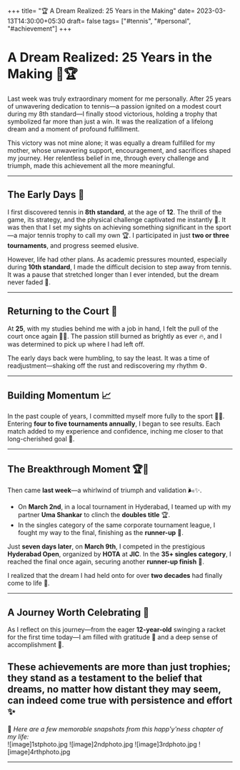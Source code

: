 +++
title= "🏆 A Dream Realized: 25 Years in the Making"
date=  2023-03-13T14:30:00+05:30
draft=  false
tags=  ["#tennis", "#personal", "#achievement"]
+++

# A Dream Realized: 25 Years in the Making 🎾🏆

Last week was truly extraordinary moment for me personally. After 25 years of unwavering dedication to tennis—a passion ignited on a modest court during my 8th standard—I finally stood victorious, holding a trophy that symbolized far more than just a win. It was the realization of a lifelong dream and a moment of profound fulfillment.

This victory was not mine alone; it was equally a dream fulfilled for my mother, whose unwavering support, encouragement, and sacrifices shaped my journey. Her relentless belief in me, through every challenge and triumph, made this achievement all the more meaningful.

---

## The Early Days 🎾  

I first discovered tennis in **8th standard**, at the age of **12**. The thrill of the game, its strategy, and the physical challenge captivated me instantly 👀. It was then that I set my sights on achieving something significant in the sport—a major tennis trophy to call my own 🏆. I participated in just **two or three tournaments**, and progress seemed elusive.

However, life had other plans. As academic pressures mounted, especially during **10th standard**, I made the difficult decision to step away from tennis. It was a pause that stretched longer than I ever intended, but the dream never faded 💭.

---

## Returning to the Court 💪  

At **25**, with my studies behind me with a job in hand, I felt the pull of the court once again 🏃‍♂️. The passion still burned as brightly as ever 🔥, and I was determined to pick up where I had left off.  

The early days back were humbling, to say the least. It was a time of readjustment—shaking off the rust and rediscovering my rhythm ⚙️.

---

## Building Momentum 📈  

In the past couple of years, I committed myself more fully to the sport 🧠💪. Entering **four to five tournaments annually**, I began to see results. Each match added to my experience and confidence, inching me closer to that long-cherished goal 🌟.

---

## The Breakthrough Moment 🏆🥈  

Then came **last week**—a whirlwind of triumph and validation 🌬️✨.  

- On **March 2nd**, in a local tournament in Hyderabad, I teamed up with my partner **Uma Shankar** to clinch the **doubles title** 🏆.  
- In the singles category of the same corporate tournament league, I fought my way to the final, finishing as the **runner-up** 🥈.  

Just **seven days later**, on **March 9th**, I competed in the prestigious **Hyderabad Open**, organized by **HOTA** at **JIC**. In the **35+ singles category**, I reached the final once again, securing another **runner-up finish** 🥈.  

 I realized that the dream I had held onto for over **two decades** had finally come to life 🙌.

---

## A Journey Worth Celebrating 🙏  

As I reflect on this journey—from the eager **12-year-old** swinging a racket for the first time today—I am filled with gratitude 🙏 and a deep sense of accomplishment 💯.  

These achievements are more than just trophies; they stand as a testament to the belief that dreams, no matter how distant they may seem, can indeed come true with persistence and effort ✨
---

📸 *Here are a few memorable snapshots from this happ'y'ness chapter of my life:*  
![image]1stphoto.jpg
![image]2ndphoto.jpg
![image]3rdphoto.jpg
![image]4rthphoto.jpg

---

